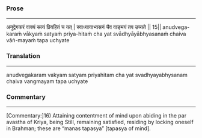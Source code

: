 ### Prose 
 --- 
अनुद्वेगकरं वाक्यं सत्यं प्रियहितं च यत् |
स्वाध्यायाभ्यसनं चैव वाङ्मयं तप उच्यते || 15||
anudvega-karaṁ vākyaṁ satyaṁ priya-hitaṁ cha yat
svādhyāyābhyasanaṁ chaiva vāṅ-mayaṁ tapa uchyate

### Translation 
 --- 
anudvegakaram vakyam satyam priyahitam cha yat svadhyayabhysanam chaiva vangmayam tapa uchyate

### Commentary 
 --- 
[Commentary:]16) Attaining contentment of mind upon abiding in the par avastha of Kriya, being Still, remaining satisfied, residing by locking oneself in Brahman; these are “manas tapasya” [tapasya of mind].